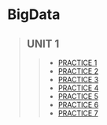 # BigData

>## UNIT 1
>> * [PRACTICE 1 ](https://github.com/Eduardoitt/BigData/blob/Unidad1/Unidad1/Practicas_Tarea/Practica1/Readme.md)
>> * [PRACTICE 2 ](https://github.com/Eduardoitt/BigData/blob/Unidad1/Unidad1/Practicas_Tarea/Practica2/Readme.md)
>> * [PRACTICE 3 ](https://github.com/Eduardoitt/BigData/blob/Unidad1/Unidad1/Practicas_Tarea/Practica3/Readme.md)
>> * [PRACTICE 4 ](https://github.com/Eduardoitt/BigData/blob/Unidad1/Unidad1/Practicas_Tarea/Tarea/PearsonCorrelation.md)
>> * [PRACTICE 5 ](https://github.com/Eduardoitt/BigData/blob/Unidad1/Unidad1/Practicas_Tarea/Tarea/PearsonCorrelation.md)
>> * [PRACTICE 6 ](https://github.com/Eduardoitt/BigData/blob/Unidad1/Unidad1/Practicas_Tarea/Tarea/PearsonCorrelation.md)
>> * [PRACTICE 7 ](https://github.com/Eduardoitt/BigData/blob/Unidad1/Unidad1/Practicas_Tarea/Tarea/PearsonCorrelation.md)

